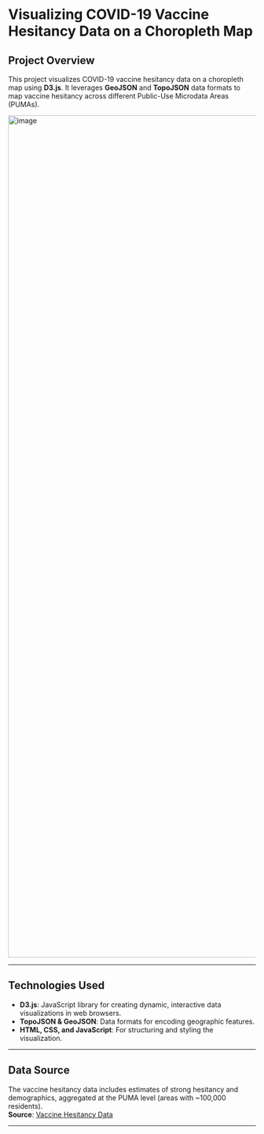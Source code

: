 # Visualizing COVID-19 Vaccine Hesitancy Data on a Choropleth Map

## Project Overview
This project visualizes COVID-19 vaccine hesitancy data on a choropleth map using **D3.js**. It leverages **GeoJSON** and **TopoJSON** data formats to map vaccine hesitancy across different Public-Use Microdata Areas (PUMAs).

<img width="1710" alt="image" src="https://github.com/user-attachments/assets/cf2cc5bc-70c5-4be1-9f65-5a30fcd0b6fa" />

---

## Technologies Used
- **D3.js**: JavaScript library for creating dynamic, interactive data visualizations in web browsers.
- **TopoJSON & GeoJSON**: Data formats for encoding geographic features.
- **HTML, CSS, and JavaScript**: For structuring and styling the visualization.

---

## Data Source
The vaccine hesitancy data includes estimates of strong hesitancy and demographics, aggregated at the PUMA level (areas with ~100,000 residents).  
**Source**: [Vaccine Hesitancy Data](https://aspe.hhs.gov/reports/vaccine-hesitancy-covid-19-state-county-local-estimates)

---

